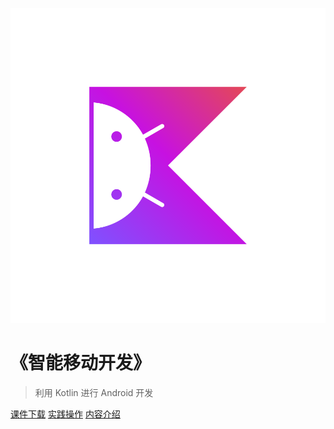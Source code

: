 <!-- _coverpage.md -->

![logo](kotlin-hero.svg)

# 《智能移动开发》

> 利用 Kotlin 进行 Android 开发

[课件下载](https://github.com/walkman617/AndroidDevKotlin)
[实践操作](https://g.co/android/student)
[内容介绍](#内容介绍)